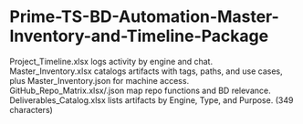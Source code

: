 # Prime-TS-BD-Automation-Master-Inventory-and-Timeline-Package
Project_Timeline.xlsx logs activity by engine and chat. Master_Inventory.xlsx catalogs artifacts with tags, paths, and use cases, plus Master_Inventory.json for machine access. GitHub_Repo_Matrix.xlsx/.json map repo functions and BD relevance. Deliverables_Catalog.xlsx lists artifacts by Engine, Type, and Purpose. (349 characters)
